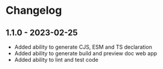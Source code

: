 # Changelog

## 1.1.0 - 2023-02-25

- Added ability to generate CJS, ESM and TS declaration
- Added ability to generate build and preview doc web app
- Added ability to lint and test code

